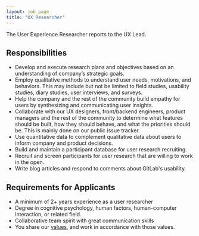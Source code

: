 ```yaml
---
layout: job_page
title: "UX Researcher"
---
```


The User Experience Researcher reports to the UX Lead.

## Responsibilities

* Develop and execute research plans and objectives based on an understanding of company’s strategic goals.
* Employ qualitative methods to understand user needs, motivations, and behaviors. This may include but not be limited to field studies, usability studies, diary studies, user interviews, and surveys.
* Help the company and the rest of the community build empathy for users by synthesizing and communicating user insights.
* Collaborate with our UX designers, front/backend engineers, product managers and the rest of the community to determine what features should be built, how they should behave, and what the priorities should be. This is mainly done on our public issue tracker.
* Use quantitative data to complement qualitative data about users to inform company and product decisions.
* Build and maintain a participant database for user research recruiting.
* Recruit and screen participants for user research that are willing to work in the open.
* Write blog articles and respond to comments about GitLab's usability.

## Requirements for Applicants

* A minimum of 2+ years experience as a user researcher
* Degree in cognitive psychology, human factors, human-computer interaction, or related field.
* Collaborative team spirit with great communication skills
* You share our [values](/handbook/values), and work in accordance with those values.
